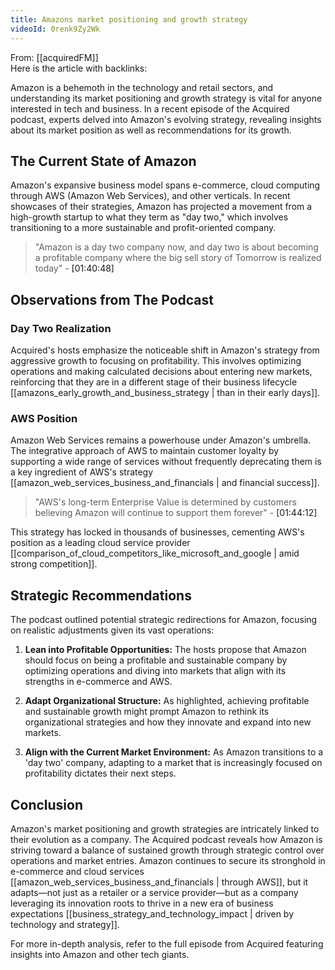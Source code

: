 ```yaml
---
title: Amazons market positioning and growth strategy
videoId: 0renk9Zy2Wk
---
```


From: [[acquiredFM]] <br/> 
Here is the article with backlinks:

Amazon is a behemoth in the technology and retail sectors, and understanding its market positioning and growth strategy is vital for anyone interested in tech and business. In a recent episode of the Acquired podcast, experts delved into Amazon's evolving strategy, revealing insights about its market position as well as recommendations for its growth.

## The Current State of Amazon

Amazon's expansive business model spans e-commerce, cloud computing through AWS (Amazon Web Services), and other verticals. In recent showcases of their strategies, Amazon has projected a movement from a high-growth startup to what they term as "day two," which involves transitioning to a more sustainable and profit-oriented company.

> "Amazon is a day two company now, and day two is about becoming a profitable company where the big sell story of Tomorrow is realized today" - <a class="yt-timestamp" data-t="01:40:48">[01:40:48]</a>

## Observations from The Podcast

### Day Two Realization

Acquired's hosts emphasize the noticeable shift in Amazon's strategy from aggressive growth to focusing on profitability. This involves optimizing operations and making calculated decisions about entering new markets, reinforcing that they are in a different stage of their business lifecycle [[amazons_early_growth_and_business_strategy | than in their early days]].

### AWS Position

Amazon Web Services remains a powerhouse under Amazon's umbrella. The integrative approach of AWS to maintain customer loyalty by supporting a wide range of services without frequently deprecating them is a key ingredient of AWS's strategy [[amazon_web_services_business_and_financials | and financial success]].

> "AWS's long-term Enterprise Value is determined by customers believing Amazon will continue to support them forever" - <a class="yt-timestamp" data-t="01:44:12">[01:44:12]</a>

This strategy has locked in thousands of businesses, cementing AWS's position as a leading cloud service provider [[comparison_of_cloud_competitors_like_microsoft_and_google | amid strong competition]].

## Strategic Recommendations

The podcast outlined potential strategic redirections for Amazon, focusing on realistic adjustments given its vast operations:

1. **Lean into Profitable Opportunities:** The hosts propose that Amazon should focus on being a profitable and sustainable company by optimizing operations and diving into markets that align with its strengths in e-commerce and AWS.

2. **Adapt Organizational Structure:** As highlighted, achieving profitable and sustainable growth might prompt Amazon to rethink its organizational strategies and how they innovate and expand into new markets.

3. **Align with the Current Market Environment:** As Amazon transitions to a 'day two' company, adapting to a market that is increasingly focused on profitability dictates their next steps.

## Conclusion

Amazon's market positioning and growth strategies are intricately linked to their evolution as a company. The Acquired podcast reveals how Amazon is striving toward a balance of sustained growth through strategic control over operations and market entries. Amazon continues to secure its stronghold in e-commerce and cloud services [[amazon_web_services_business_and_financials | through AWS]], but it adapts—not just as a retailer or a service provider—but as a company leveraging its innovation roots to thrive in a new era of business expectations [[business_strategy_and_technology_impact | driven by technology and strategy]]. 

For more in-depth analysis, refer to the full episode from Acquired featuring insights into Amazon and other tech giants.